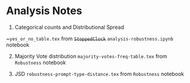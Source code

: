 # Analysis Notes

1. Categorical counts and Distributional Spread

~`yes_or_no_table.tex` from ~~`StoppedClock`~~ `analysis-robustness.ipynb` notebook

2. Majority Vote distribution
`majority-votes-freq-table.tex` from `Robustness` notebook

3. JSD
`robustness-prompt-type-distance.tex` from `Robustness` notebook